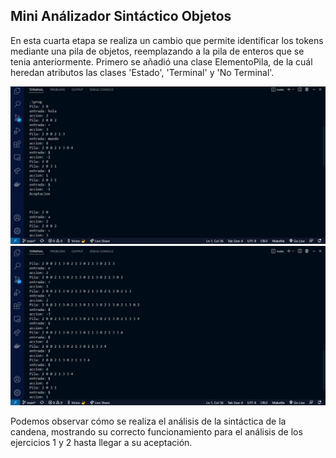 ## Mini Análizador Sintáctico Objetos

En esta cuarta etapa se realiza un cambio que permite identificar los tokens mediante una pila de objetos, reemplazando a la pila de enteros que se tenia anteriormente.
Primero se añadió una clase ElementoPila, de la cuál heredan atributos las clases 'Estado', 'Terminal' y 'No Terminal'.

<img src="./mini-sintactico-objs1.jpeg">
<img src="./mini-sintactico-objs2.jpeg">

Podemos observar cómo se realiza el análisis de la sintáctica de la candena, mostrando su correcto funcionamiento para el análisis de los ejercicios 1 y 2 hasta llegar a su aceptación.


